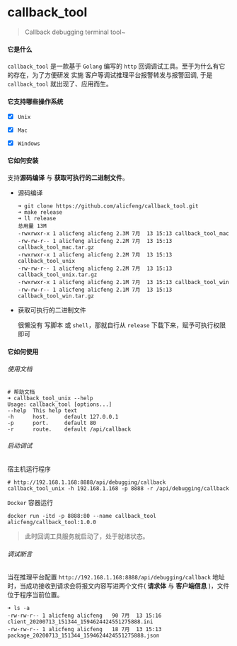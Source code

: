 # callback_tool
> Callback debugging terminal tool~



#### 它是什么

`callback_tool` 是一款基于 `Golang` 编写的 `http` 回调调试工具。至于为什么有它的存在，为了方便研发 实施 客户等调试推理平台报警转发与报警回调, 于是 `callback_tool` 就出现了、应用而生。



#### 它支持哪些操作系统

- [x] `Unix`
- [x] `Mac`
- [x] `Windows`



#### 它如何安装

支持**源码编译** 与 **获取可执行的二进制文件**。

- 源码编译

  ```shell
  ➜ git clone https://github.com/alicfeng/callback_tool.git
  ➜ make release
  ➜ ll release
  总用量 13M
  -rwxrwxr-x 1 alicfeng alicfeng 2.3M 7月  13 15:13 callback_tool_mac
  -rw-rw-r-- 1 alicfeng alicfeng 2.2M 7月  13 15:13 callback_tool_mac.tar.gz
  -rwxrwxr-x 1 alicfeng alicfeng 2.2M 7月  13 15:13 callback_tool_unix
  -rw-rw-r-- 1 alicfeng alicfeng 2.2M 7月  13 15:13 callback_tool_unix.tar.gz
  -rwxrwxr-x 1 alicfeng alicfeng 2.1M 7月  13 15:13 callback_tool_win
  -rw-rw-r-- 1 alicfeng alicfeng 2.1M 7月  13 15:13 callback_tool_win.tar.gz
  ```

- 获取可执行的二进制文件

  很懒没有 写脚本 或 `shell`，那就自行从 `release` 下载下来，赋予可执行权限即可



#### 它如何使用

###### 使用文档

```shell
# 帮助文档
➜ callback_tool_unix --help
Usage: callback_tool [options...]
--help  This help text
-h      host.     default 127.0.0.1
-p      port.     default 80
-r      route.    default /api/callback
```

###### 启动调试

宿主机运行程序

```shell
# http://192.168.1.168:8888/api/debugging/callback
callback_tool_unix -h 192.168.1.168 -p 8888 -r /api/debugging/callback
```

`Docker` 容器运行

```shell
docker run -itd -p 8888:80 --name callback_tool alicfeng/callback_tool:1.0.0
```

> 此时回调工具服务就启动了，处于就绪状态。

###### 调试断言

当在推理平台配置 `http://192.168.1.168:8888/api/debugging/callback` 地址时，当成功接收到请求会将报文内容写进两个文件( **请求体** 与 **客户端信息** )，文件位于程序当前位置。

```shell
➜ ls -a
-rw-rw-r-- 1 alicfeng alicfeng   90 7月  13 15:16 client_20200713_151344_1594624424551275888.ini
-rw-rw-r-- 1 alicfeng alicfeng   18 7月  13 15:13 package_20200713_151344_1594624424551275888.json
```







